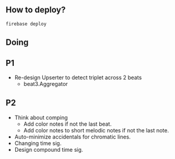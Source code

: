 ## How to deploy?

`firebase deploy`

## Doing


## P1

- Re-design Upserter to detect triplet across 2 beats
  - beat3.Aggregator

## P2

* Think about comping
  * Add color notes if not the last beat.
  * Add color notes to short melodic notes if not the last note.
* Auto-minimize accidentals for chromatic lines.
* Changing time sig.
* Design compound time sig.
